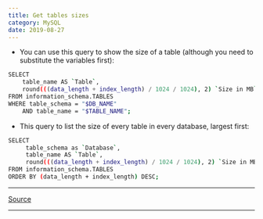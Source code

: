 ```yaml
---
title: Get tables sizes
category: MySQL
date: 2019-08-27
---
```


* You can use this query to show the size of a table (although you need to substitute the variables first):

```bash
SELECT 
    table_name AS `Table`, 
    round(((data_length + index_length) / 1024 / 1024), 2) `Size in MB` 
FROM information_schema.TABLES 
WHERE table_schema = "$DB_NAME"
    AND table_name = "$TABLE_NAME";
```

* This query to list the size of every table in every database, largest first:

```bash
SELECT 
     table_schema as `Database`, 
     table_name AS `Table`, 
     round(((data_length + index_length) / 1024 / 1024), 2) `Size in MB` 
FROM information_schema.TABLES 
ORDER BY (data_length + index_length) DESC;
```

-----

[Source](https://stackoverflow.com/a/9620273)

-----